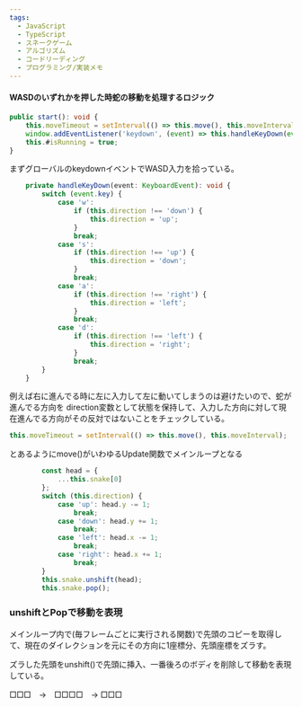 ```yaml
---
tags:
  - JavaScript
  - TypeScript
  - スネークゲーム
  - アルゴリズム
  - コードリーディング
  - プログラミング/実装メモ
---
```


#### WASDのいずれかを押した時蛇の移動を処理するロジック 
```TypeScript
public start(): void {
	this.moveTimeout = setInterval(() => this.move(), this.moveInterval);
    window.addEventListener('keydown', (event) => this.handleKeyDown(event));
    this.#isRunning = true;
}
```
まずグローバルのkeydownイベントでWASD入力を拾っている。

```typescript
    private handleKeyDown(event: KeyboardEvent): void {
        switch (event.key) {
            case 'w':
                if (this.direction !== 'down') {
                    this.direction = 'up';
                }
                break;
            case 's':
                if (this.direction !== 'up') {
                    this.direction = 'down';
                }
                break;
            case 'a':
                if (this.direction !== 'right') {
                    this.direction = 'left';
                }
                break;
            case 'd':
                if (this.direction !== 'left') {
                    this.direction = 'right';
                }
                break;
        }
    }
```
例えば右に進んでる時に左に入力して左に動いてしまうのは避けたいので、蛇が進んでる方向を
direction変数として状態を保持して、入力した方向に対して現在進んでる方向がその反対ではないことをチェックしている。

```TypeScript
this.moveTimeout = setInterval(() => this.move(), this.moveInterval);
```

とあるようにmove()がいわゆるUpdate関数でメインループとなる

```TypeScript
        const head = {
            ...this.snake[0]
        };
        switch (this.direction) {
            case 'up': head.y -= 1;
                break;
            case 'down': head.y += 1;
                break;
            case 'left': head.x -= 1;
                break;
            case 'right': head.x += 1;
                break;
        }
        this.snake.unshift(head);
        this.snake.pop();

```

### unshiftとPopで移動を表現

メインループ内で(毎フレームごとに実行される関数)で先頭のコピーを取得して、現在のダイレクションを元にその方向に1座標分、先頭座標をズラす。

ズラした先頭をunshift()で先頭に挿入、一番後ろのボディを削除して移動を表現している。

□□□　→　□□□□　→ □□□ 